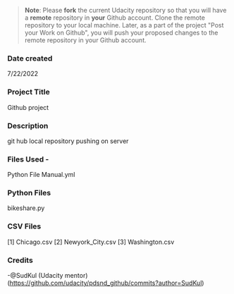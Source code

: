 >**Note**: Please **fork** the current Udacity repository so that you will have a **remote** repository in **your** Github account. Clone the remote repository to your local machine. Later, as a part of the project "Post your Work on Github", you will push your proposed changes to the remote repository in your Github account.

### Date created
7/22/2022

### Project Title
Github project

### Description
git hub local repository pushing on server 

### Files Used -
Python File Manual.yml

### Python Files
bikeshare.py

### CSV Files
[1] Chicago.csv [2] Newyork_City.csv [3] Washington.csv

###  Credits
-@SudKul (Udacity mentor) (https://github.com/udacity/pdsnd_github/commits?author=SudKul)


